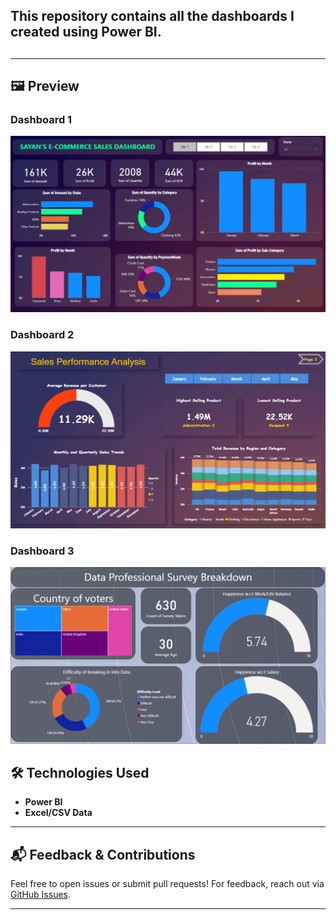 <h2>This repository contains all the dashboards I created using Power BI.<h2>

---

## 🖼️ Preview

### Dashboard 1
<img src="https://raw.githubusercontent.com/sayan6823/Power-BI-Dashboards/refs/heads/main/E%20Commerce%20Dashboard.png" alt="Dashboard 1">

### Dashboard 2
<img src="https://raw.githubusercontent.com/sayan6823/Power-BI-Dashboards/refs/heads/main/Sales%20Analysis.png" alt="Dashboard 2">

### Dashboard 3
<img src="https://raw.githubusercontent.com/sayan6823/Power-BI-Dashboards/refs/heads/main/Profession%20Analysis.png" alt="Dashboard 3">


## 🛠️ Technologies Used

- **Power BI**
- **Excel/CSV Data**

---

## 📬 Feedback & Contributions

Feel free to open issues or submit pull requests! For feedback, reach out via [GitHub Issues](https://github.com/sayan6823/Power-BI-Dashboards/issues).

---
